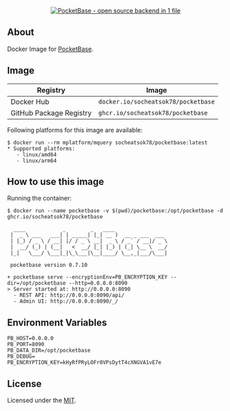 <p align="center">
    <a href="https://pocketbase.io" target="_blank" rel="noopener">
        <img src="https://i.imgur.com/ZfD4BHO.png" alt="PocketBase - open source backend in 1 file" />
    </a>
</p>

## About

Docker Image for [PocketBase](https://github.com/pocketbase/pocketbase).

## Image

| Registry                | Image                             |
| ----------------------- | --------------------------------- |
| Docker Hub              | `docker.io/socheatsok78/pocketbase` |
| GitHub Package Registry | `ghcr.io/socheatsok78/pocketbase`   |

Following platforms for this image are available:

```
$ docker run --rm mplatform/mquery socheatsok78/pocketbase:latest
* Supported platforms:
   - linux/amd64
   - linux/arm64
```

## How to use this image

Running the container:
```
$ docker run --name pocketbase -v $(pwd)/pocketbase:/opt/pocketbase -d ghcr.io/socheatsok78/pocketbase

  ____            _        _   ____
 |  _ \ ___   ___| | _____| |_| __ )  __ _ ___  ___
 | |_) / _ \ / __| |/ / _ \ __|  _ \ / _` / __|/ _ \
 |  __/ (_) | (__|   <  __/ |_| |_) | (_| \__ \  __/
 |_|   \___/ \___|_|\_\___|\__|____/ \__,_|___/\___|

 pocketbase version 0.7.10

+ pocketbase serve --encryptionEnv=PB_ENCRYPTION_KEY --dir=/opt/pocketbase --http=0.0.0.0:8090
> Server started at: http://0.0.0.0:8090
  - REST API: http://0.0.0.0:8090/api/
  - Admin UI: http://0.0.0.0:8090/_/
```

## Environment Variables

```
PB_HOST=0.0.0.0
PB_PORT=8090
PB_DATA_DIR=/opt/pocketbase
PB_DEBUG=
PB_ENCRYPTION_KEY=kHyRfPRyLOFr0VPsDytT4cXNGVA1vE7e
```

## License

Licensed under the [MIT](LICENSE).
